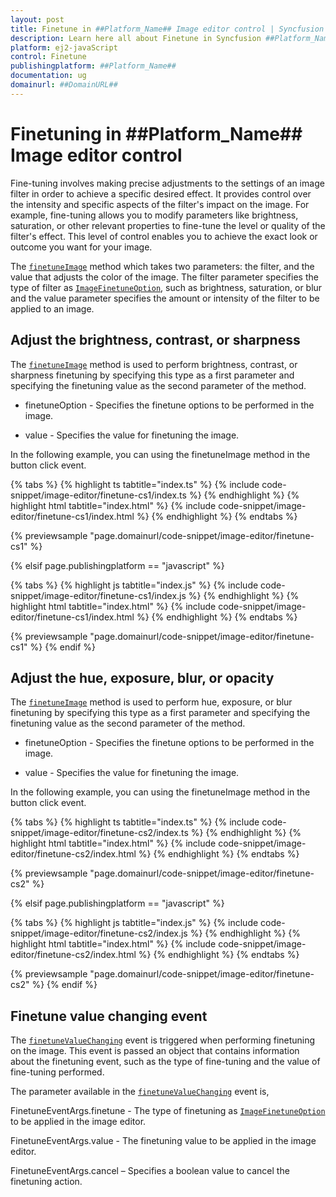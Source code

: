 ```yaml
---
layout: post
title: Finetune in ##Platform_Name## Image editor control | Syncfusion
description: Learn here all about Finetune in Syncfusion ##Platform_Name## Image editor control of Syncfusion Essential JS 2 and more.
platform: ej2-javaScript
control: Finetune 
publishingplatform: ##Platform_Name##
documentation: ug
domainurl: ##DomainURL##
---
```


# Finetuning in ##Platform_Name## Image editor control

Fine-tuning involves making precise adjustments to the settings of an image filter in order to achieve a specific desired effect. It provides control over the intensity and specific aspects of the filter's impact on the image. For example, fine-tuning allows you to modify parameters like brightness, saturation, or other relevant properties to fine-tune the level or quality of the filter's effect. This level of control enables you to achieve the exact look or outcome you want for your image. 

The [`finetuneImage`](../../api/image-editor/#finetuneimage) method which takes two parameters: the filter, and the value that adjusts the color of the image. The filter parameter specifies the type of filter as [`ImageFinetuneOption`](../../api/image-editor/#imagefinetuneoption), such as brightness, saturation, or blur and the value parameter specifies the amount or intensity of the filter to be applied to an image. 

## Adjust the brightness, contrast, or sharpness 

The [`finetuneImage`](../../api/image-editor/#finetuneimage) method is used to perform brightness, contrast, or sharpness finetuning by specifying this type as a first parameter and specifying the finetuning value as the second parameter of the method. 

* finetuneOption - Specifies the finetune options to be performed in the image.

* value - Specifies the value for finetuning the image.

In the following example, you can using the finetuneImage method in the button click event.

{% tabs %}
{% highlight ts tabtitle="index.ts" %}
{% include code-snippet/image-editor/finetune-cs1/index.ts %}
{% endhighlight %}
{% highlight html tabtitle="index.html" %}
{% include code-snippet/image-editor/finetune-cs1/index.html %}
{% endhighlight %}
{% endtabs %}
        
{% previewsample "page.domainurl/code-snippet/image-editor/finetune-cs1" %}

{% elsif page.publishingplatform == "javascript" %}

{% tabs %}
{% highlight js tabtitle="index.js" %}
{% include code-snippet/image-editor/finetune-cs1/index.js %}
{% endhighlight %}
{% highlight html tabtitle="index.html" %}
{% include code-snippet/image-editor/finetune-cs1/index.html %}
{% endhighlight %}
{% endtabs %}

{% previewsample "page.domainurl/code-snippet/image-editor/finetune-cs1" %}
{% endif %}

## Adjust the hue, exposure, blur, or opacity 

The [`finetuneImage`](../../api/image-editor/#finetuneimage) method is used to perform hue, exposure, or blur finetuning by specifying this type as a first parameter and specifying the finetuning value as the second parameter of the method. 

* finetuneOption - Specifies the finetune options to be performed in the image.

* value - Specifies the value for finetuning the image.

In the following example, you can using the finetuneImage method in the button click event.

{% tabs %}
{% highlight ts tabtitle="index.ts" %}
{% include code-snippet/image-editor/finetune-cs2/index.ts %}
{% endhighlight %}
{% highlight html tabtitle="index.html" %}
{% include code-snippet/image-editor/finetune-cs2/index.html %}
{% endhighlight %}
{% endtabs %}
        
{% previewsample "page.domainurl/code-snippet/image-editor/finetune-cs2" %}

{% elsif page.publishingplatform == "javascript" %}

{% tabs %}
{% highlight js tabtitle="index.js" %}
{% include code-snippet/image-editor/finetune-cs2/index.js %}
{% endhighlight %}
{% highlight html tabtitle="index.html" %}
{% include code-snippet/image-editor/finetune-cs2/index.html %}
{% endhighlight %}
{% endtabs %}

{% previewsample "page.domainurl/code-snippet/image-editor/finetune-cs2" %}
{% endif %}

## Finetune value changing event

The [`finetuneValueChanging`](../../api/image-editor/#finetuneValueChanging) event is triggered when performing finetuning on the image. This event is passed an object that contains information about the finetuning event, such as the type of fine-tuning and the value of fine-tuning performed. 

The parameter available in the [`finetuneValueChanging`](../../api/image-editor/#finetuneValueChanging) event is, 

FinetuneEventArgs.finetune - The type of finetuning as [`ImageFinetuneOption`](../../api/image-editor/#ImageFinetuneOption) to be applied in the image editor. 

FinetuneEventArgs.value - The finetuning value to be applied in the image editor. 

FinetuneEventArgs.cancel – Specifies a boolean value to cancel the finetuning action.